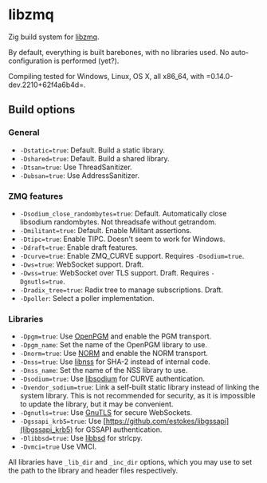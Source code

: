 # libzmq
Zig build system for [libzmq](https://github.com/zeromq/libzmq).

By default, everything is built barebones, with no libraries used. No auto-configuration is performed (yet?).

Compiling tested for Windows, Linux, OS X, all x86_64, with =0.14.0-dev.2210+62f4a6b4d=.

## Build options
### General
- `-Dstatic=true`: Default. Build a static library.
- `-Dshared=true`: Default. Build a shared library.
- `-Dtsan=true`: Use ThreadSanitizer.
- `-Dubsan=true`: Use AddressSanitizer.
### ZMQ features
- `-Dsodium_close_randombytes=true`: Default. Automatically close libsodium randombytes. Not threadsafe without getrandom.
- `-Dmilitant=true`: Default. Enable Militant assertions.
- `-Dtipc=true`: Enable TIPC. Doesn't seem to work for Windows.
- `-Ddraft=true`: Enable draft features.
- `-Dcurve=true`: Enable ZMQ_CURVE support. Requires `-Dsodium=true`.
- `-Dws=true`: WebSocket support. Draft.
- `-Dwss=true`: WebSocket over TLS support. Draft. Requires `-Dgnutls=true`.
- `-Dradix_tree=true`: Radix tree to manage subscriptions. Draft.
- `-Dpoller`: Select a poller implementation.
### Libraries
- `-Dpgm=true`: Use [OpenPGM](https://github.com/steve-o/openpgm) and enable the PGM transport.
- `-Dpgm_name`: Set the name of the OpenPGM library to use.
- `-Dnorm=true`: Use [NORM](https://github.com/USNavalResearchLaboratory/norm) and enable the NORM transport.
- `-Dnss=true`: Use [libnss](https://github.com/nss-dev/nss) for SHA-2 instead of internal code.
- `-Dnss_name`: Set the name of the NSS library to use.
- `-Dsodium=true`: Use [libsodium](https://github.com/jedisct1/libsodium) for CURVE authentication.
- `-Dvendor_sodium=true`: Link a self-built static library instead of linking the system
  library. This is not recommended for security, as it is impossible to update the library, but it
  may be convenient.
- `-Dgnutls=true`: Use [GnuTLS](https://gnutls.org/) for secure WebSockets.
- `-Dgssapi_krb5=true`: Use [https://github.com/estokes/libgssapi](libgssapi_krb5) for GSSAPI
  authentication.
- `-Dlibbsd=true`: Use [libbsd](https://github.com/JackieXie168/libbsd) for strlcpy.
- `-Dvmci=true` Use VMCI.

All libraries have `_lib_dir` and `_inc_dir` options, which you may use to set the path to the
library and header files respectively.
